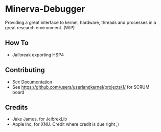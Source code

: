 # Minerva-Debugger
Providing a great interface to kernel, hardware, threads and processes in a great research environment. (WIP)

## How To
- Jailbreak exporting HSP4

## Contributing
- See [Documentation](Documentation)
- See https://github.com/users/userlandkernel/projects/1/ for SCRUM board

## Credits
- Jake James, for JelbrekLib
- Apple Inc, for XNU. Credit where credit is due right ;)
